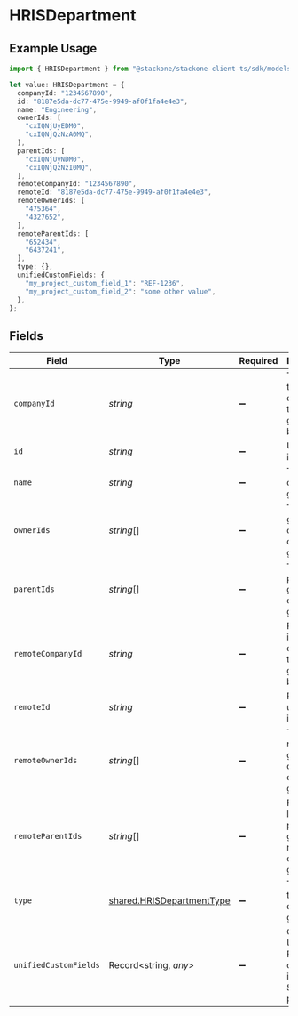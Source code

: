 # HRISDepartment

## Example Usage

```typescript
import { HRISDepartment } from "@stackone/stackone-client-ts/sdk/models/shared";

let value: HRISDepartment = {
  companyId: "1234567890",
  id: "8187e5da-dc77-475e-9949-af0f1fa4e4e3",
  name: "Engineering",
  ownerIds: [
    "cxIQNjUyEDM0",
    "cxIQNjQzNzA0MQ",
  ],
  parentIds: [
    "cxIQNjUyNDM0",
    "cxIQNjQzNzI0MQ",
  ],
  remoteCompanyId: "1234567890",
  remoteId: "8187e5da-dc77-475e-9949-af0f1fa4e4e3",
  remoteOwnerIds: [
    "475364",
    "4327652",
  ],
  remoteParentIds: [
    "652434",
    "6437241",
  ],
  type: {},
  unifiedCustomFields: {
    "my_project_custom_field_1": "REF-1236",
    "my_project_custom_field_2": "some other value",
  },
};
```

## Fields

| Field                                                                                        | Type                                                                                         | Required                                                                                     | Description                                                                                  | Example                                                                                      |
| -------------------------------------------------------------------------------------------- | -------------------------------------------------------------------------------------------- | -------------------------------------------------------------------------------------------- | -------------------------------------------------------------------------------------------- | -------------------------------------------------------------------------------------------- |
| `companyId`                                                                                  | *string*                                                                                     | :heavy_minus_sign:                                                                           | The id of the company that the group belongs to                                              | 1234567890                                                                                   |
| `id`                                                                                         | *string*                                                                                     | :heavy_minus_sign:                                                                           | Unique identifier                                                                            | 8187e5da-dc77-475e-9949-af0f1fa4e4e3                                                         |
| `name`                                                                                       | *string*                                                                                     | :heavy_minus_sign:                                                                           | The name of the group                                                                        | Engineering                                                                                  |
| `ownerIds`                                                                                   | *string*[]                                                                                   | :heavy_minus_sign:                                                                           | The list of group owner ids of the given group                                               | [<br/>"cxIQNjUyEDM0",<br/>"cxIQNjQzNzA0MQ"<br/>]                                             |
| `parentIds`                                                                                  | *string*[]                                                                                   | :heavy_minus_sign:                                                                           | The list of parent group ids of the given group                                              | [<br/>"cxIQNjUyNDM0",<br/>"cxIQNjQzNzI0MQ"<br/>]                                             |
| `remoteCompanyId`                                                                            | *string*                                                                                     | :heavy_minus_sign:                                                                           | Provider's id of the company that the group belongs to                                       | 1234567890                                                                                   |
| `remoteId`                                                                                   | *string*                                                                                     | :heavy_minus_sign:                                                                           | Provider's unique identifier                                                                 | 8187e5da-dc77-475e-9949-af0f1fa4e4e3                                                         |
| `remoteOwnerIds`                                                                             | *string*[]                                                                                   | :heavy_minus_sign:                                                                           | The list of remote group owner ids of the given group                                        | [<br/>"475364",<br/>"4327652"<br/>]                                                          |
| `remoteParentIds`                                                                            | *string*[]                                                                                   | :heavy_minus_sign:                                                                           | Provider's list of parent group remote ids of the given group                                | [<br/>"652434",<br/>"6437241"<br/>]                                                          |
| `type`                                                                                       | [shared.HRISDepartmentType](../../../sdk/models/shared/hrisdepartmenttype.md)                | :heavy_minus_sign:                                                                           | The type of the department group                                                             | department                                                                                   |
| `unifiedCustomFields`                                                                        | Record<string, *any*>                                                                        | :heavy_minus_sign:                                                                           | Custom Unified Fields configured in your StackOne project                                    | {<br/>"my_project_custom_field_1": "REF-1236",<br/>"my_project_custom_field_2": "some other value"<br/>} |